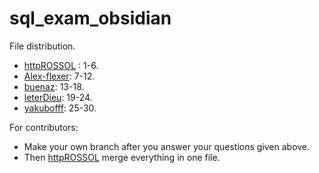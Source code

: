 # sql_exam_obsidian

File distribution.

- [httpROSSOL](https://github.com/httpROSSOL) : 1-6.
- [Alex-flexer](https://github.com/Alex-Flexer): 7-12.
- [buenaz](https://github.com/buenaz): 13-18.
- [leterDieu](https://github.com/leterDieu): 19-24.
- [yakubofff](https://github.com/yakubofff): 25-30.

For contributors:
 - Make your own branch after you answer your questions given above.
 - Then [httpROSSOL](https://github.com/httpROSSOL) merge everything in one file.
